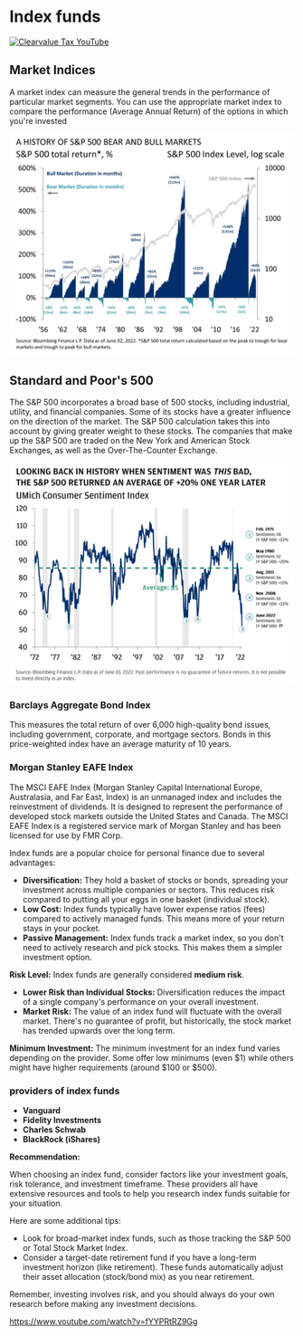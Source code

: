 # Index funds

[![Clearvalue Tax YouTube](https://img.youtube.com/vi/fYYPRtRZ9Gg/0.jpg)](https://www.youtube.com/watch?v=fYYPRtRZ9Gg)

## Market Indices

A market index can measure the general trends in the performance of particular market segments. You can use the appropriate market index to compare the performance (Average Annual Return) of the options in which you're invested

![S&P 500](<static/S&P 500.png>)

## Standard and Poor's 500

The S&P 500 incorporates a broad base of 500 stocks, including industrial, utility, and financial companies. Some of its stocks have a greater influence on the direction of the market. The S&P 500 calculation takes this into account by giving greater weight to these stocks. The companies that make up the S&P 500 are traded on the New York and American Stock Exchanges, as well as the Over-The-Counter Exchange.

![rebound takes 1yr](<static/rebound takes 1yr.png>)

### Barclays Aggregate Bond Index

This measures the total return of over 6,000 high-quality bond issues, including government, corporate, and mortgage sectors. Bonds in this price-weighted index have an average maturity of 10 years.

### Morgan Stanley EAFE Index

The MSCI EAFE Index (Morgan Stanley Capital International Europe, Australasia, and Far East, Index) is an unmanaged index and includes the reinvestment of dividends. It is designed to represent the performance of developed stock markets outside the United States and Canada. The MSCI EAFE Index is a registered service mark of Morgan Stanley and has been licensed for use by FMR Corp.

Index funds are a popular choice for personal finance due to several advantages:

* **Diversification:**  They hold a basket of stocks or bonds, spreading your investment across multiple companies or sectors. This reduces risk compared to putting all your eggs in one basket (individual stock).
* **Low Cost:**  Index funds typically have lower expense ratios (fees) compared to actively managed funds. This means more of your return stays in your pocket.
* **Passive Management:**  Index funds track a market index, so you don't need to actively research and pick stocks. This makes them a simpler investment option.

**Risk Level:**  Index funds are generally considered **medium risk**.

* **Lower Risk than Individual Stocks:**  Diversification reduces the impact of a single company's performance on your overall investment.
* **Market Risk:**  The value of an index fund will fluctuate with the overall market. There's no guarantee of profit, but historically, the stock market has trended upwards over the long term.

**Minimum Investment:**  The minimum investment for an index fund varies depending on the provider.  Some offer low minimums (even \$1) while others might have higher requirements (around \$100 or \$500).

### providers of index funds

* **Vanguard**
* **Fidelity Investments**
* **Charles Schwab**
* **BlackRock (iShares)**

**Recommendation:**

When choosing an index fund, consider factors like your investment goals, risk tolerance, and investment timeframe.  These providers all have extensive resources and tools to help you research index funds suitable for your situation.

Here are some additional tips:

* Look for broad-market index funds, such as those tracking the S&P 500 or Total Stock Market Index.
* Consider a target-date retirement fund if you have a long-term investment horizon (like retirement). These funds automatically adjust their asset allocation (stock/bond mix) as you near retirement.

Remember, investing involves risk, and you should always do your own research before making any investment decisions.

<https://www.youtube.com/watch?v=fYYPRtRZ9Gg>
